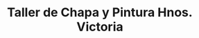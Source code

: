 ---
title: "Taller de Chapa y Pintura Hnos. Victoria"
url: /la-linea-de-la-concepcion/taller-de-chapa-y-pintura-hnos-victoria/
shop: reparación de automóviles
---